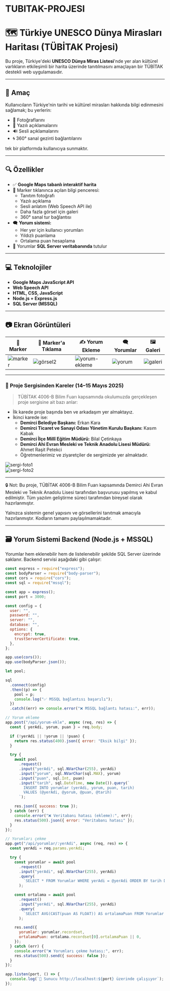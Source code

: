 # TUBITAK-PROJESI  
# 🗺️ Türkiye UNESCO Dünya Mirasları Haritası (TÜBİTAK Projesi)

Bu proje, Türkiye'deki **UNESCO Dünya Miras Listesi**'nde yer alan kültürel varlıkların etkileşimli bir harita üzerinde tanıtılmasını amaçlayan bir TÜBİTAK destekli web uygulamasıdır.

---

## 🎯 Amaç

Kullanıcıların Türkiye'nin tarihi ve kültürel mirasları hakkında bilgi edinmesini sağlamak; bu yerlerin:

- 📸 Fotoğraflarını  
- 📖 Yazılı açıklamalarını  
- 🔊 Sesli açıklamalarını  
- 🌀 360° sanal gezinti bağlantılarını  

tek bir platformda kullanıcıya sunmaktır.

---

## 🔍 Özellikler

- ✅ **Google Maps tabanlı interaktif harita**  
- 📍 Marker tıklanınca açılan bilgi penceresi:
  - Tanıtım fotoğrafı
  - Yazılı açıklama
  - Sesli anlatım (Web Speech API ile)
  - Daha fazla görsel için galeri
  - 360° sanal tur bağlantısı
- 🗨️ **Yorum sistemi:**
  - Her yer için kullanıcı yorumları
  - Yıldızlı puanlama
  - Ortalama puan hesaplama
- 🔄 Yorumlar **SQL Server veritabanında** tutulur

---

## 💻 Teknolojiler

- **Google Maps JavaScript API**  
- **Web Speech API**  
- **HTML, CSS, JavaScript**  
- **Node.js + Express.js**  
- **SQL Server (MSSQL)**

---

## 📷 Ekran Görüntüleri

| 📍 Marker | 📌 Marker'a Tıklama | ✍️ Yorum Ekleme | 🗨️ Yorumlar | 🖼️ Galeri |
|----------|---------------------|-----------------|-------------|------------|
| ![marker](https://github.com/user-attachments/assets/885bef1f-586f-4c52-bd1b-22400770c6a9) | ![görsel2](https://github.com/user-attachments/assets/2adc113f-391f-4def-9a0d-0cc473b03d99) | ![yorum-ekleme](https://github.com/user-attachments/assets/1d7acf36-d31e-422b-9f6c-3ae7bc67c120) | ![yorum](https://github.com/user-attachments/assets/90e594f8-18eb-4c1b-99bc-215623b52978) | ![galeri](https://github.com/user-attachments/assets/934c31a2-428f-4d42-8660-e844b1c7381a) |

---

### 🎪 Proje Sergisinden Kareler (14–15 Mayıs 2025)

> TÜBİTAK 4006-B Bilim Fuarı kapsamında okulumuzda gerçekleşen proje sergisine ait bazı anlar:

- İlk karede proje başında ben ve arkadaşım yer almaktayız.  
- İkinci karede ise:  
  - **Demirci Belediye Başkanı:** Erkan Kara  
  - **Demirci Ticaret ve Sanayi Odası Yönetim Kurulu Başkanı:** Kasım Kabak  
  - **Demirci İlçe Millî Eğitim Müdürü:** Bilal Çetinkaya  
  - **Demirci Ahi Evran Mesleki ve Teknik Anadolu Lisesi Müdürü:** Ahmet Raşit Petekci  
  - Öğretmenlerimiz ve ziyaretçiler de sergimizde yer almaktadır.

![sergi-foto1](https://github.com/user-attachments/assets/533a446e-a669-4821-a42d-643ef9226ac1)  
![sergi-foto2](https://github.com/user-attachments/assets/d500cd47-80c9-4ed9-97b1-bbf282da0e76)

---

🔒 Not:
 Bu proje, TÜBİTAK 4006-B Bilim Fuarı kapsamında Demirci Ahi Evran Mesleki ve Teknik Anadolu Lisesi tarafından başvurusu yapılmış ve kabul edilmiştir.
Tüm yazılım geliştirme süreci tarafımdan bireysel olarak hazırlanmıştır.

Yalnızca sistemin genel yapısını ve görsellerini tanıtmak amacıyla hazırlanmıştır.
Kodların tamamı paylaşılmamaktadır.

---

## 🗃️ Yorum Sistemi Backend (Node.js + MSSQL)

Yorumlar hem eklenebilir hem de listelenebilir şekilde SQL Server üzerinde saklanır. Backend servisi aşağıdaki gibi çalışır:

```js
const express = require("express");
const bodyParser = require("body-parser");
const cors = require("cors");
const sql = require("mssql");

const app = express();
const port = 3000;

const config = {
  user: "",
  password: "",
  server: "",
  database: "",
  options: {
    encrypt: true,
    trustServerCertificate: true,
  },
};

app.use(cors());
app.use(bodyParser.json());

let pool;

sql
  .connect(config)
  .then((p) => {
    pool = p;
    console.log("✅ MSSQL bağlantısı başarılı");
  })
  .catch((err) => console.error("❌ MSSQL bağlantı hatası:", err));

// Yorum ekleme
app.post("/api/yorum-ekle", async (req, res) => {
  const { yerAdi, yorum, puan } = req.body;

  if (!yerAdi || !yorum || !puan) {
    return res.status(400).json({ error: "Eksik bilgi" });
  }

  try {
    await pool
      .request()
      .input("yerAdi", sql.NVarChar(255), yerAdi)
      .input("yorum", sql.NVarChar(sql.MAX), yorum)
      .input("puan", sql.Int, puan)
      .input("tarih", sql.DateTime, new Date()).query(`
        INSERT INTO yorumlar (yerAdi, yorum, puan, tarih)
        VALUES (@yerAdi, @yorum, @puan, @tarih)
      `);

    res.json({ success: true });
  } catch (err) {
    console.error("❌ Veritabanı hatası (ekleme):", err);
    res.status(500).json({ error: "Veritabanı hatası" });
  }
});

// Yorumları çekme
app.get("/api/yorumlar/:yerAdi", async (req, res) => {
  const yerAdi = req.params.yerAdi;

  try {
    const yorumlar = await pool
      .request()
      .input("yerAdi", sql.NVarChar(255), yerAdi)
      .query(
        `SELECT * FROM Yorumlar WHERE yerAdi = @yerAdi ORDER BY tarih DESC`
      );

    const ortalama = await pool
      .request()
      .input("yerAdi", sql.NVarChar(255), yerAdi)
      .query(
        `SELECT AVG(CAST(puan AS FLOAT)) AS ortalamaPuan FROM Yorumlar WHERE yerAdi = @yerAdi`
      );

    res.send({
      yorumlar: yorumlar.recordset,
      ortalamaPuan: ortalama.recordset[0].ortalamaPuan || 0,
    });
  } catch (err) {
    console.error("❌ Yorumları çekme hatası:", err);
    res.status(500).send({ success: false });
  }
});

app.listen(port, () => {
  console.log(`🚀 Sunucu http://localhost:${port} üzerinde çalışıyor`);
});
